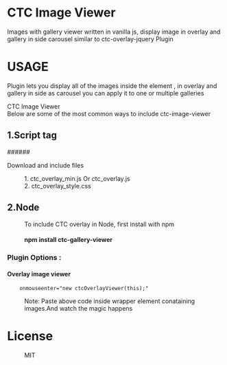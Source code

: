 # CTC Image Viewer

Images with gallery viewer written in vanilla js, display image in overlay and gallery in side carousel similar to ctc-overlay-jquery Plugin
# USAGE
Plugin  lets you display all of the images inside the element ,
in overlay and gallery in side as carousel
 you can apply it to one or multiple galleries
<dl>
<dt>CTC Image Viewer<dt> 
<dt>Below are some of the most common ways to include ctc-image-viewer</dd> 

## 1.Script tag


######<dt> Download and include files </dt>

<dd>1. ctc_overlay_min.js Or ctc_overlay.js</dd>
<dd>2. ctc_overlay_style.css</dd>

  

</dl>
<dl>

## 2.Node
<dd>To include CTC overlay in Node, first install with npm</dd>

#### <dd> npm install ctc-gallery-viewer</dd>


</dl>
<dl>


### Plugin Options :
#### <dt> Overlay image viewer </dt>
		onmouseenter="new ctcOverlayViewer(this);"
	
  <dd>Note: Paste above code inside wrapper element conataining images.And watch the magic happens<dd>

</dl>

# License 
<dd>MIT</dd>

